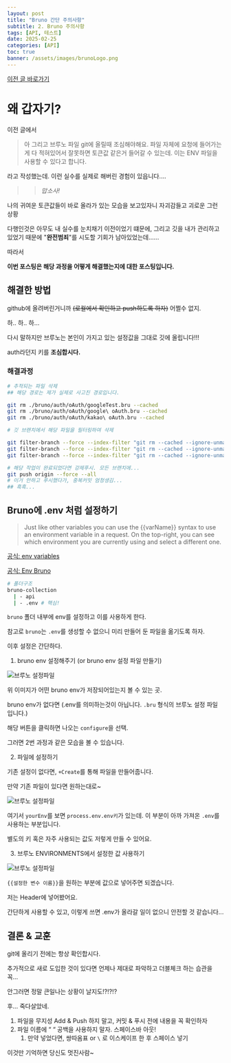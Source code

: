 ```yaml
---
layout: post
title: "Bruno 간단 주의사항"
subtitle: 2. Bruno 주의사항
tags: [API, 테스트]
date: 2025-02-25
categories: [API]
toc: true
banner: /assets/images/brunoLogo.png
---
```


[이전 글 바로가기](https://yoobywk.github.io/api/%ED%98%91%EC%97%85/2025/01/01/bruno.html)

# 왜 갑자기?

이전 글에서

> 아 그리고 브루노 파일 git에 올릴때 조심해야해요. 파일 자체에 요청에 들어가는게 다 적혀있어서 잘못하면 토큰값 같은거 들어갈 수 있는데. 이는 ENV 파일을 사용할 수 있다고 합니다.

라고 작성했는데. 이런 실수를 실제로 해버린 경험이 있읍니다....

> > _맙소사!_

나의 귀여운 토큰값들이 바로 올라가 있는 모습을 보고있자니 자괴감들고 괴로운 그런 상황

다행인것은 아무도 내 실수를 눈치채기 이전이었기 떄문에, 그리고 깃을 내가 관리하고 있었기 때문에 "**완전범죄**"를 시도할 기회가 남아있었는데......

따라서

**이번 포스팅은 해당 과정을 어떻게 해결했는지에 대한 포스팅입니다.**

## 해결한 방법

github에 올려버린거니까 ~~(로컬에서 확인하고 push하도록 하자)~~ 어쩔수 없지.

하.. 하.. 하…

다시 말하지만 브루노는 본인이 가지고 있는 설정값을 그대로 깃에 올립니다!!!

auth라던지 키를 **조심합시다.**

### 해결과정

```bash
# 추적되는 파일 삭제
## 해당 경로는 제가 실제로 사고친 경로입니다.

git rm ./bruno/auth/oAuth/googleTest.bru --cached
git rm ./bruno/auth/oAuth/google\ oAuth.bru --cached
git rm ./bruno/auth/oAuth/kakao\ oAuth.bru --cached

# 깃 브랜치에서 해당 파일을 필터링하여 삭제

git filter-branch --force --index-filter "git rm --cached --ignore-unmatch ./bruno/auth/oAuth/googleTest.bru" --prune-empty --tag-name-filter cat -- --all
git filter-branch --force --index-filter "git rm --cached --ignore-unmatch ./bruno/auth/oAuth/kakao\ oAuth.bru" --prune-empty --tag-name-filter cat -- --all
git filter-branch --force --index-filter "git rm --cached --ignore-unmatch ./bruno/auth/oAuth/google\ oAuth.bru" --prune-empty --tag-name-filter cat -- --all

# 해당 작업이 완료되었다면 강제푸시. 모든 브랜치에...
git push origin --force --all
# 이거 안하고 푸시했다가, 중복커밋 엄청생김...
## 흑흑...
```

## Bruno에 .env 처럼 설정하기

> Just like other variables you can use the {{varName}} syntax to use an environment variable in a request. On the top-right, you can see which environment you are currently using and select a different one.

[공식: env variables](https://docs.usebruno.com/get-started/variables/environment-variables)

[공식: Env Bruno](https://docs.usebruno.com/get-started/variables/process-env)

```bash
# 폴더구조
bruno-collection
  | - api
  | - .env # 핵심!
```

`bruno` 폴더 내부에 env를 설정하고 이를 사용하게 한다.

참고로 `bruno`는 `.env`를 생성할 수 없으니 미리 만들어 둔 파일을 옮기도록 하자.

이후 설정은 간단하다.

1. bruno env 설정해주기 (or bruno env 설정 파일 만들기)

<img
  src="https://github.com/user-attachments/assets/3911598d-b660-4de7-856a-b7b7504eca03"
  alt="브루노 설정파일"
  widht="1024px"
/>

위 이미지가 어떤 bruno env가 저장되어있는지 볼 수 있는 곳.

bruno env가 없다면 (.env를 의미하는것이 아닙니다. `.bru` 형식의 브루노 설정 파일 입니다.)

해당 버튼을 클릭하면 나오는 `configure`을 선택.

그러면 2번 과정과 같은 모습을 볼 수 있습니다.

2. 파일에 설정하기

기존 설정이 없다면, `+Create`를 통해 파일을 만들어줍니다.

만약 기존 파일이 있다면 원하는대로~

<img
  src="https://github.com/user-attachments/assets/4b86fa8c-36d1-4cd8-87a2-b1d3b6f79abf"
  alt="브루노 설정파일"
  widht="1024px"
/>

여기서 `yourEnv`를 보면 `process.env.env키`가 있는데. 이 부분이 아까 가져온 `.env`를 사용하는 부분입니다.

별도의 키 혹은 자주 사용되는 값도 저렇게 만들 수 있어요.

3. 브루노 ENVIRONMENTS에서 설정한 값 사용하기

<img
  src="https://github.com/user-attachments/assets/a04da8ee-dc43-4b50-b0eb-80331881580a"
  alt="브루노 설정파일"
  widht="1024px"
/>

`{{설정한 변수 이름}}`을 원하는 부분에 값으로 넣어주면 되겠습니다.

저는 Header에 넣어봤어요.

간단하게 사용할 수 있고, 이렇게 쓰면 .env가 올라갈 일이 없으니 안전할 것 같습니다...

## 결론 & 교훈

git에 올리기 전에는 항상 확인합시다.

추가적으로 새로 도입한 것이 있다면 언제나 제대로 파악하고 더블체크 하는 습관을 꼭...

안그러면 정말 큰일나는 상황이 날지도!?!?!?

후... 죽다살았네.

1. 파일을 무지성 Add & Push 하지 말고, 커밋 & 푸시 전에 내용을 꼭 확인하자
2. 파일 이름에 “ “ 공백을 사용하지 말자. 스페이스바 아웃!
   1. 만약 넣었다면, 쌍따옴표 or `\` 로 이스케이프 한 후 스페이스 넣기

이것만 기억하면 당신도 멋진사람~
